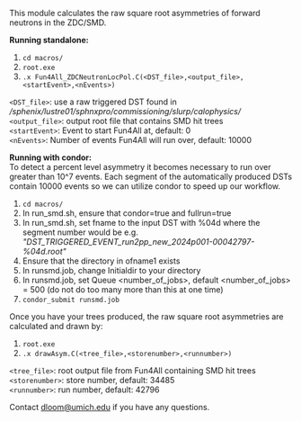 This module calculates the raw square root asymmetries of forward neutrons in the ZDC/SMD. 

**Running standalone:** 
1) `cd macros/`
2) `root.exe`
3) `.x Fun4All_ZDCNeutronLocPol.C(<DST_file>,<output_file>,<startEvent>,<nEvents>)`

`<DST_file>`: use a raw triggered DST found in _/sphenix/lustre01/sphnxpro/commissioning/slurp/calophysics/_  
`<output_file>`: output root file that contains SMD hit trees  
`<startEvent>`: Event to start Fun4All at, default: 0  
`<nEvents>`: Number of events Fun4All will run over, default: 10000  

**Running with condor:**  
To detect a percent level asymmetry it becomes necessary to run over greater than 10^7 events. Each segment of the automatically produced DSTs contain 10000 events so we can utilize condor to speed up our workflow.  

1) `cd macros/`  
2) In run_smd.sh, ensure that condor=true and fullrun=true  
3) In run_smd.sh, set fname to the input DST with %04d where the segment number would be e.g. _"DST_TRIGGERED_EVENT_run2pp_new_2024p001-00042797-%04d.root"_  
4) Ensure that the directory in ofname1 exists  
5) In runsmd.job, change Initialdir to your directory  
5) In runsmd.job, set Queue <number_of_jobs>, default <number_of_jobs> = 500 (do not do too many more than this at one time)  
6) `condor_submit runsmd.job`


Once you have your trees produced, the raw square root asymmetries are calculated and drawn by:  
1) `root.exe`
2) `.x drawAsym.C(<tree_file>,<storenumber>,<runnumber>)`

`<tree_file>`: root output file from Fun4All containing SMD hit trees  
`<storenumber>`: store number, default: 34485  
`<runnumber>`: run number, default: 42796  


Contact dloom@umich.edu if you have any questions.